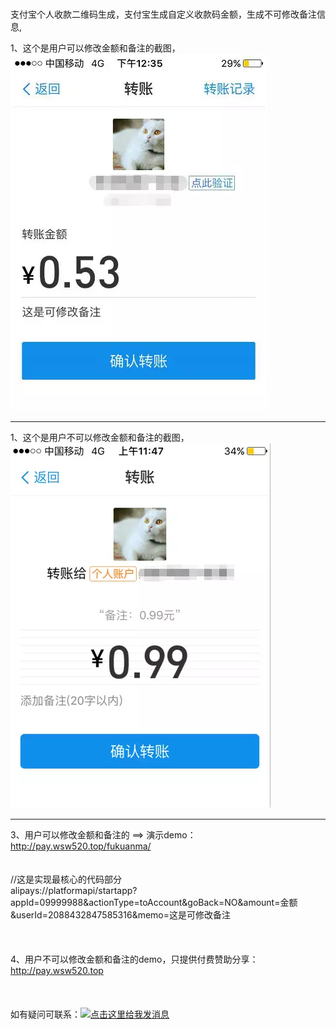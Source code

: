 # 
支付宝个人收款二维码生成，支付宝生成自定义收款码金额，生成不可修改备注信息,



1、这个是用户可以修改金额和备注的截图，
![image](https://github.com/apppay/zhifubao/blob/master/11.png)


<hr/>


1、这个是用户不可以修改金额和备注的截图，
![image](https://github.com/apppay/zhifubao/blob/master/22.png)


<hr/>


3、用户可以修改金额和备注的  ==>  演示demo： http://pay.wsw520.top/fukuanma/
<br/>
<br/>
<br/>
//这是实现最核心的代码部分<br>
alipays://platformapi/startapp?appId=09999988&actionType=toAccount&goBack=NO&amount=金额&userId=2088432847585316&memo=这是可修改备注
<br/>
<br/>
<br/>
<br/>
4、用户不可以修改金额和备注的demo，只提供付费赞助分享： http://pay.wsw520.top
<br/>
<br/>
<br/>
<br/>
如有疑问可联系：<a target="_blank" href="http://wpa.qq.com/msgrd?v=3&uin=754219009&site=qq&menu=yes"><img border="0" src="http://wpa.qq.com/pa?p=2:754219009:51" alt="点击这里给我发消息" title="点击这里给我发消息"/></a>
<br/>
<br/>
<br/>
<br/>
<br/>
